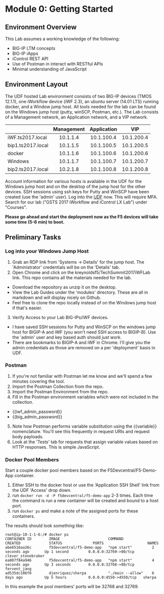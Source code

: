 # Module 0: Getting Started

## Environment Overview

This Lab assumes a working knowledge of the following:
- BIG-IP LTM concepts
- BIG-IP iApps
- iControl REST API
- Use of Postman in interact with RESTful APIs
- Minimal understanding of JavaScript

## Environment Layout
The UDF hosted Lab environment consists of two BIG-IP devices (TMOS 12.1.1), one iWorkflow device (iWF 2.3), an ubuntu server (14.01 LTS) running docker, and a Window jump host. All tools needed for the lab can be found on the Windows jump host (putty, winSCP, Postman, etc.). The Lab consists of a Management network, an Application network, and a VIP network. 

|               | Management | Application | VIP   |
| ------------- |:-----------:|:----------:|:-----:|
| iWF.ts2017.local  | 10.1.1.4     | 10.1.100.4 | 10.1.200.4     |
| bip1.ts2017.local | 10.1.1.5     | 10.1.100.5 | 10.1.200.5     |
| docker            | 10.1.1.6     | 10.1.100.6 | 10.1.200.6     |
| Windows           | 10.1.1.7     | 10.1.100.7 | 10.1.200.7     |
| bip2.ts2017.local | 10.2.1.8     | 10.1.100.8 | 10.1.200.8     |

Account information for various hosts is available in the UDF for the Windows jump host and on the desktop of the jump host for the other devices. SSH sessions using ssh keys for Putty and WinSCP have been created (use the 'admin' user). Log into the [UDF](https://udf.f5.com) now. This will require MFA. Search for our lab ("GSTS 2017 iWorkflow and iControl LX Lab") under "Courses".

**Please go ahead and start the deployment now as the F5 devices will take some time (5-6 min) to boot.**

## Preliminary Tasks
### Log into your Windows Jump Host
1. Grab an RDP link from 'Systems -> Details' for the jump host. The 'Administrator' credentials will be on the 'Details' tab.
2. Open Chrome and click on the kreynoldsf5/TechSummit2017iWFLab link. This repo contains all the materials needed for the lab.
  * Download the repository as unzip it on the desktop.
  * View the Lab Guides under the 'modules' directory. These are all in markdown and will display nicely on Github. 
  * Feel free to clone the repo locally instead of on the Windows jump host if that's easier.
3. Verify Access to your Lab BIG-IPs/iWF devices. 
  * I have saved SSH sessions for Putty and WinSCP on the windows jump host for BIGIP-A and iWF (you won't need SSH access to BIGIP-B). Use the 'admin' user and key based auth should _just work_.
 * There are bookmarks to BIGIP-A and iWF in Chrome. I'll give you the admin credentials as those are removed on a per 'deployment' basis in UDF. 

### Postman
1. If you're not familiar with Postman let me know and we'll spend a few minutes covering the tool.
2. Import the Postman Collection from the repo.
3. Import the Postman Environment from the repo.
4. Fill in the Postman environment variables which were not included in the collection.
  * {{iwf_admin_password}}
  * {{big_admin_password}}
5. Note how Postman performs variable substitution using the {{variable}} nomenclature. You'll see this frequently in request URIs and request body payloads.
6. Look at the 'Tests' tab for requests that assign variable values based on HTTP responses. This is simple JavaScript.

### Docker Pool Members
Start a couple docker pool members based on the F5Devcentral/F5-Demo-App container. 
1. Either SSH to the docker host or use the 'Application SSH Shell' link from the UDF 'Access' drop down.
2. run ```docker run -d -P f5devcentral/f5-demo-app``` 2-3 times. Each time the command is run a new container will be created and bound to a host port.
3. run ```docker ps``` and make a note of the assigned ports for these containers.

The results should look something like:
```
root@ip-10-1-1-6:/# docker ps
CONTAINER ID        IMAGE                      COMMAND             CREATED             STATUS              PORTS                    NAMES
abe6516aa26c        f5devcentral/f5-demo-app   "npm start"         2 seconds ago       Up 1 second         0.0.0.0:32769->80/tcp    clever_stonebraker
ea807f84a946        f5devcentral/f5-demo-app   "npm start"         4 seconds ago       Up 3 seconds        0.0.0.0:32768->80/tcp    fervent_jang
ad535dc106f0        djenriquez/sherpa          "./main --allow"    6 days ago          Up 5 hours          0.0.0.0:4550->4550/tcp   sherpa
```
In this example the pool members' ports will be 32768 and 32769.







